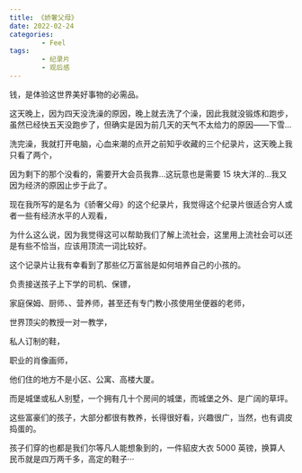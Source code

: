 ```yaml
---
title: 《娇奢父母》
date: 2022-02-24
categories:
        - Feel
tags:
        - 纪录片
        - 观后感
---
```


钱，是体验这世界美好事物的必需品。

这天晚上，因为四天没洗澡的原因，晚上就去洗了个澡，因此我就没锻炼和跑步，虽然已经快五天没跑步了，但确实是因为前几天的天气不太给力的原因——下雪...

洗完澡，我就打开电脑，心血来潮的点开之前知乎收藏的三个纪录片，这天晚上我只看了两个，

因为剩下的那个没看的，需要开大会员我靠...这玩意也是需要 15 块大洋的...我又因为经济的原因止步于此了。

现在我所写的是名为《骄奢父母》的这个纪录片，我觉得这个纪录片很适合穷人或者一些有经济水平的人观看，

为什么这么说，因为我觉得这可以帮助我们了解上流社会，这里用上流社会可以还是有些不恰当，应该用顶流一词比较好。

这个记录片让我有幸看到了那些亿万富翁是如何培养自己的小孩的。

负责接送孩子上下学的司机、保镖，

家庭保姆、厨师、、营养师，甚至还有专门教小孩使用坐便器的老师，

世界顶尖的教授一对一教学，

私人订制的鞋，

职业的肖像画师，

他们住的地方不是小区、公寓、高楼大厦。

而是城堡或私人别墅，一个拥有几十个房间的城堡，而城堡之外、是广阔的草坪。

这些富豪们的孩子，大部分都很有教养，长得很好看，兴趣很广，当然，也有调皮捣蛋的。

孩子们穿的也都是我们尔等凡人能想象到的，一件貂皮大衣 5000 英镑，换算人民币就是四万两千多，高定的鞋子···
